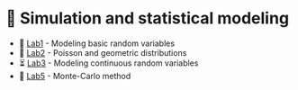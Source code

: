 # 🚀 Simulation and statistical modeling

- 🎯 [Lab1](/Term7/Simulation-and-statistical-modeling/Lab1) -
  Modeling basic random variables
- 🎲 [Lab2](/Term7/Simulation-and-statistical-modeling/Lab2) - Poisson and geometric distributions
- ⏳ [Lab3](/Term7/Simulation-and-statistical-modeling/Lab3) -
  Modeling continuous random variables
- 💸 [Lab5](/Term7/Simulation-and-statistical-modeling/Lab3) - Monte-Carlo method
